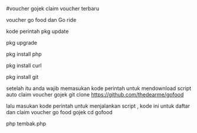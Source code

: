 #voucher gojek claim voucher terbaru


voucher go food dan Go ride

kode perintah
pkg update

pkg upgrade

pkg install php

pkg install curl

pkg install git

setelah itu anda wajib memasukan kode perintah untuk mendownload script auto claim voucher gojek
git clone https://github.com/thedearme/gofood

lalu masukan kode perintah untuk menjalankan script , kode ini untuk daftar dan claim voucher go food gojek
cd gofood

php tembak.php


